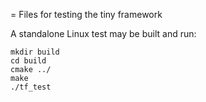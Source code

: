= Files for testing the tiny framework

A standalone Linux test may be built and run:
```
mkdir build
cd build
cmake ../
make
./tf_test
```